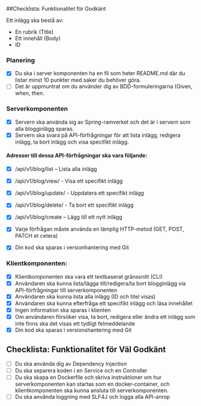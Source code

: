 
##Checklista: Funktionalitet för Godkänt

Ett inlägg ska bestå av:
- En rubrik (Title)
- Ett innehåll (Body)
- ID

### Planering

- [x] Du ska i server komponenten ha en fil som heter README.md där du listar minst 10 punkter med saker du behöver göra.
- [ ] Det är uppmuntrat om du använder dig av BDD-formuleringarna (Given, when, then.

### Serverkomponenten
- [x] Servern ska använda sig av Spring-ramverket och det är i servern som alla blogginlägg sparas.
- [x] Servern ska svara på API-förfrågningar för att lista inlägg, redigera inlägg, ta bort inlägg och visa specifikt inlägg.

#### Adresser till dessa API-förfrågningar ska vara följande:
- [x] /api/v1/blog/list – Lista alla inlägg
- [x] /api/v1/blog/view/<id> - Visa ett specifikt inlägg
- [x] /api/v1/blog/update/<id> - Uppdatera ett specifikt inlägg
- [x] /api/v1/blog/delete/<id> - Ta bort ett specifikt inlägg
- [x] /api/v1/blog/create – Lägg till ett nytt inlägg

- [x] Varje förfrågan måste använda en lämplig HTTP-metod (GET, POST, PATCH et
  cetera)
- [x] Din kod ska sparas i versionhantering med Git

### Klientkomponenten:

- [x] Klientkomponenten ska vara ett textbaserat gränssnitt (CLI)
- [x] Användaren ska kunna lista/lägga till/redigera/ta bort blogginlägg via API-förfrågningar till serverkomponenten
- [x] Användaren ska kunna lista alla inlägg (ID och titel visas)
- [x] Användaren ska kunna efterfråga ett specifikt inlägg och läsa innehållet
- [x] Ingen information ska sparas i klienten
- [x] Om användaren försöker visa, ta bort, redigera eller ändra ett inlägg som inte
  finns ska det visas ett tydligt felmeddelande
- [x] Din kod ska sparas i versionshantering med Git

## Checklista: Funktionalitet för Väl Godkänt

- [ ] Du ska använda dig av Dependency Injection
- [ ] Du ska separera koden i en Service och en Controller
- [ ] Du ska skapa en Dockerfile och skriva instruktioner om hur serverkomponenten kan startas som en docker-container, och klientkomponenten ska kunna ansluta till serverkomponenten.
- [ ] Du ska använda loggning med SLF4J och logga alla API-anrop
